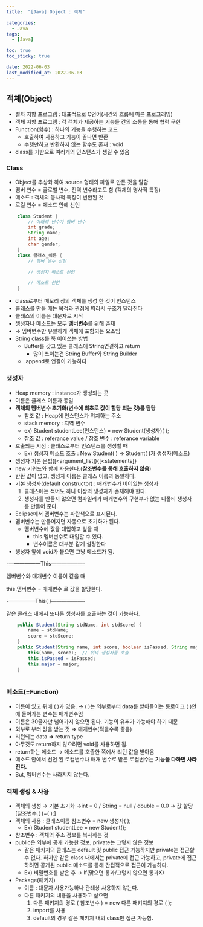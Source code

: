 ```yaml
---
title:  "[Java] Object : 객체" 

categories:
  - Java
tags:
  - [Java]

toc: true
toc_sticky: true

date: 2022-06-03
last_modified_at: 2022-06-03
---
```


## 객체(Object)

-   절차 지향 프로그램 : 대표적으로 C언어(시간의 흐름에 따른 프로그래밍)
-   객체 지향 프로그램 : 각 객체가 제공하는 기능들 간의 소통을 통해 협력 구현
-   Function(함수) : 하나의 기능을 수행하는 코드
    -   호출하여 사용하고 기능이 끝나면 반환
    -   수행만하고 반환하지 않는 함수도 존재 : void
-   class를 기반으로 여러개의 인스턴스가 생길 수 있음

### Class

-   Object를 추상화 하여 source 형태의 파일로 만든 것을 말함
-   멤버 변수 = 글로벌 변수, 전역 변수라고도 함 (객체의 명사적 특징)
-   메소드 : 객체의 동사적 특징이 변환된 것
-   로컬 변수 = 메소드 안에 선언
```java
    class Student {
        // 아래의 변수가 멤버 변수
        int grade;
        String name;
        int age;
        char gender;
    }
    class 클래스_이름 {
        // 멤버 변수 선언

        // 생성자 메소드 선언

        // 메소드 선언
    }
```

-   class로부터 메모리 상의 객체를 생성 한 것이 인스턴스
-   클래스를 만들 때는 목적과 관점에 따라서 구조가 달라진다
-   클래스의 이름은 대문자로 시작
-   생성자나 메소드는 모두 **멤버변수**를 위해 존재
-   → 멤버변수만 유일하게 객체에 포함되는 요소임
-   String class를 쭉 이어쓰는 방법
    -   Buffer를 갖고 있는 클래스에 String연결하고 return
        -   많이 쓰이는건 String Buffer와 String Builder
    -   .append로 연결이 가능하다

### 생성자

-   Heap memory : instance가 생성되는 곳
-   이름은 클래스 이름과 동일
-   **객체의 멤버변수 초기화(변수에 최초로 값이 할당 되는 것)를 담당**
    -   참조 값 : Heap에 인스턴스가 위치하는 주소
    -   stack memory : 지역 변수
    -   ex) Student studentLee(인스턴스) = new Student(생성자)( );
    -   참조 값 : referance value / 참조 변수 : referance variable
-   호출되는 시점 : 클래스로부터 인스턴스를 생성할 때
    -   Ex) 생성자 메소드 호출 : New Student( ) → Student( )가 생성자(메소드)
-   생성자 기본 문법(\[<argument\_list\]){\[<statements\]}
-   new 키워드와 함께 사용한다.(**참조변수를 통해 호출하지 않음**)
-   반환 값이 없고, 생성자 이름은 클래스 이름과 동일하다.
-   기본 생성자(default constructor) : 매개변수가 비어있는 생성자
    1.  클래스에는 적어도 하나 이상의 생성자가 존재해야 한다.
    2.  생성자를 만들지 않으면 컴파일러가 매개변수와 구현부가 없는 디폴티 생성자를 만들어 준다.
-   Eclipse에서 멤버변수는 파란색으로 표시된다.
-   멤버변수는 만들어지면 자동으로 초기화가 된다.
    -   멤버변수에 값을 대입하고 싶을 때
        -   this.멤버변수로 대입할 수 있다.
        -   변수이름은 대부분 같게 설정한다
-   생성자 앞에 void가 붙으면 그냥 메소드가 됨.

\-——————This——————-

멤버변수와 매개변수 이름이 같을 때

this.멤버변수 = 매개변수 로 값을 할당한다.

\-—————This( )——————-

같은 클래스 내에서 또다른 생성자를 호출하는 것이 가능하다.

```java
    public Student(String stdName, int stdScore) {
        name = stdName;
        score = stdScore;
    }
    public Student(String name, int score, boolean isPassed, String major) {
        this(name, score);  // 위의 생성자를 호출
        this.isPassed = isPassed;
        this.major = major;
    }
    
```

### 메소드(=Function)

-   이름이 있고 뒤에 ( )가 있음. → ( )는 외부로부터 data를 받아들이는 통로이고 ( )안에 들어가는 변수는 매개변수임
-   이름은 30글자만 넘어가지 않으면 된다. 기능의 유추가 가능해야 하기 때문
-   외부로 부터 값을 받는 것 ⇒ 매개변수(적을수록 좋음)
-   리턴되는 data ⇒ return type
-   아무것도 return하지 않으려면 void를 사용하면 됨.
-   return하는 메소드 → 메소드를 호출한 쪽에서 리턴 값을 받아옴
-   메소드 안에서 선언 된 로컬변수나 매개 변수로 받은 로컬변수는 **기능을 다하면 사라진다.**
-   But, 멤버변수는 사라지지 않는다.

### 객체 생성 & 사용

-   객체의 생성 → 기본 초기화 →int = 0 / String = null / double = 0.0 → 값 할당\[참조변수.( )=( );\]
-   객체의 사용 : 클래스이름 참조변수 = new 생성자( );
    -   Ex) Student studentLee = new Student();
-   참조변수 : 객체의 주소 정보를 복사하는 것
-   public은 외부에 공개 가능한 정보, private는 그렇지 않은 정보
    -   같은 패키지의 클래스는 default 및 public 접근 가능하지만 private는 접근할 수 없다. 하지만 같은 class 내에서는 private에 접근 가능하고, private에 접근하려면 공개된 public 메소드를 통해 간접적으로 접근이 가능하다.
    -   Ex) 비밀번호를 받은 후 → If(맞으면 통과/그렇지 않으면 통과X)
-   Package(패키지)
    -   이름 : 대문자 사용가능하나 관례상 사용하지 않는다.
    -   다른 패키지의 내용을 사용하고 싶으면
        1.  다른 패키지의 경로 ( 참조변수 ) = new 다른 패키지의 경로 ( );
        2.  import를 사용
        3.  default의 경우 같은 패키지 내의 class만 접근 가능함.

